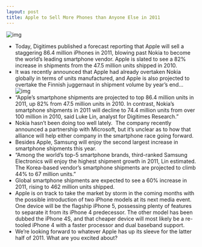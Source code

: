 ```yaml
---
layout: post
title: Apple to Sell More Phones than Anyone Else in 2011
---
```

![img](http://media.idownloadblog.com/wp-content/uploads/2011/07/Nokia-5800-vs-iphone-e1311132247539.jpeg)
* Today, Digitimes published a forecast reporting that Apple will sell a staggering 86.4 million iPhones in 2011, blowing past Nokia to become the world’s leading smartphone vendor. Apple is slated to see a 82% increase in shipments from the 47.5 million units shipped in 2010.
* It was recently announced that Apple had already overtaken Nokia globally in terms of units manufactured, and Apple is also projected to overtake the Finnish juggernaut in shipment volume by year’s end…
![img](http://media.idownloadblog.com/wp-content/uploads/2011/09/digitimes-smartphone-shipments-2011-e1315311931761.jpeg)
* “Apple’s smartphone shipments are projected to top 86.4 million units in 2011, up 82% from 47.5 million units in 2010. In contrast, Nokia’s smartphone shipments in 2011 will decline to 74.4 million units from over 100 million in 2010, said Luke Lin, analyst for Digitimes Research.”
* Nokia hasn’t been doing too well lately.  The company recently announced a partnership with Microsoft, but it’s unclear as to how that alliance will help either company in the smartphone race going forward.
* Besides Apple, Samsung will enjoy the second largest increase in smartphone shipments this year.
* “Among the world’s top-5 smartphone brands, third-ranked Samsung Electronics will enjoy the highest shipment growth in 2011, Lin estimated. The Korea-based vendor’s smartphone shipments are projected to climb 44% to 67 million units.”
* Global smartphone shipments are expected to see a 60% increase in 2011, rising to 462 million units shipped.
* Apple is on track to take the market by storm in the coming months with the possible introduction of two iPhone models at its next media event. One device will be the flagship iPhone 5, possessing plenty of features to separate it from its iPhone 4 predecessor. The other model has been dubbed the iPhone 4S, and that cheaper device will most likely be a re-tooled iPhone 4 with a faster processor and dual baseband support.
* We’re looking forward to whatever Apple has up its sleeve for the latter half of 2011. What are you excited about?

